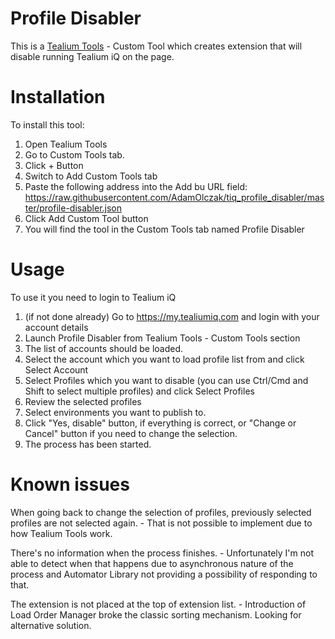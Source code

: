 # Profile Disabler

This is a [Tealium Tools](https://chrome.google.com/webstore/detail/tealium-tools/gidnphnamcemailggkemcgclnjeeokaa) - Custom Tool which creates extension that will disable running Tealium iQ on the page.

# Installation

To install this tool:

1. Open Tealium Tools
2. Go to Custom Tools tab.
3. Click + Button
4. Switch to Add Custom Tools tab
5. Paste the following address into the Add bu URL field: https://raw.githubusercontent.com/AdamOlczak/tiq_profile_disabler/master/profile-disabler.json
6. Click Add Custom Tool button
7. You will find the tool in the Custom Tools tab named Profile Disabler

# Usage
To use it you need to login to Tealium iQ

1. (if not done already) Go to https://my.tealiumiq.com and login with your account details
2. Launch Profile Disabler from Tealium Tools - Custom Tools section
3. The list of accounts should be loaded.
4. Select the account which you want to load profile list from and click Select Account
5. Select Profiles which you want to disable (you can use Ctrl/Cmd and Shift to select multiple profiles) and click Select Profiles
6. Review the selected profiles
7. Select environments you want to publish to.
8. Click "Yes, disable" button, if everything is correct, or "Change or Cancel" button if you need to change the selection.
9. The process has been started.

# Known issues
When going back to change the selection of profiles, previously selected profiles are not selected again. - That is not possible to implement due to how Tealium Tools work.

There's no information when the process finishes. - Unfortunately I'm not able to detect when that happens due to asynchronous nature of the process and Automator Library not providing a possibility of responding to that.

The extension is not placed at the top of extension list. - Introduction of Load Order Manager broke the classic sorting mechanism. Looking for alternative solution.